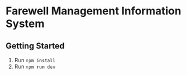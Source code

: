# Farewell Management Information System



## Getting Started

1. Run `npm install`
2. Run `npm run dev`
